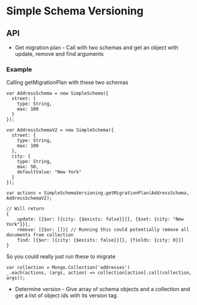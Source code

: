 # Simple Schema Versioning

## API

- Get migration plan - Call with two schemas and get an object with update, remove and find arguments 

### Example

Calling getMigrationPlan with these two schemas

```
var AddressSchema = new SimpleSchema({
  street: {
    type: String,
    max: 100
  }
});

var AddressSchemaV2 = new SimpleSchema({
  street: {
    type: String,
    max: 100
  },
  city: {
    type: String,
    max: 50,
    defaultValue: "New York"
  }
});

var actions = SimpleSchemaVersioning.getMigrationPlan(AddressSchema, AddressSchemaV2);

// Will return
{
    update: [{$or: [{city: {$exists: false}}]}, {$set: {city: "New York"}}],
    remove: [{$or: []}] // Running this could potentially remove all documents from collection
    find: [{$or: [{city: {$exists: false}}]}, {fields: {city: 0}}]
}
```
So you could really just run these to migrate

```
var collection = Mongo.Collection('addresses')
_.each(actions, (args, action) => collection[action].call(collection, args));

```

- Determine version - Give array of schema objects and a collection and get a list of object ids with its version tag.